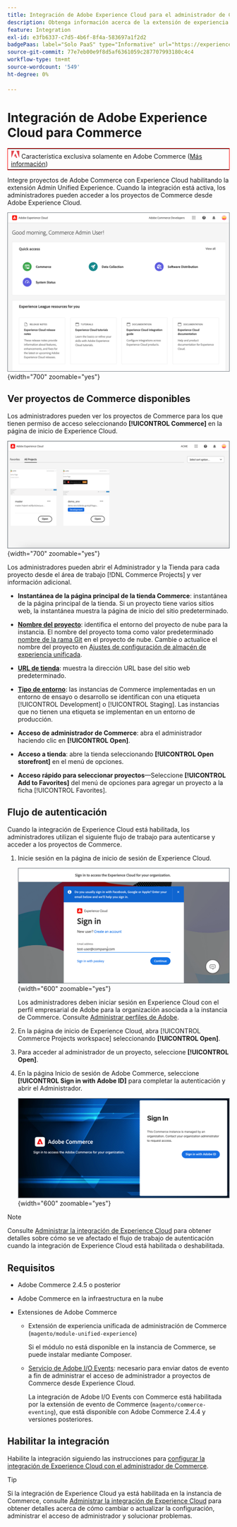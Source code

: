 ```yaml
---
title: Integración de Adobe Experience Cloud para el administrador de Commerce
description: Obtenga información acerca de la extensión de experiencia unificada de administración que integra Commerce con Experience Cloud para que los clientes puedan acceder a los proyectos de Commerce desde la página de inicio de Experience Cloud.
feature: Integration
exl-id: e3fb6337-c7d5-4b6f-8f4a-583697a1f2d2
badgePaas: label="Solo PaaS" type="Informative" url="https://experienceleague.adobe.com/es/docs/commerce/user-guides/product-solutions" tooltip="Se aplica solo a proyectos de Adobe Commerce en la nube (infraestructura PaaS administrada por Adobe) y a proyectos locales."
source-git-commit: 77e7eb00e9f8d5af6361059c287707993180c4c4
workflow-type: tm+mt
source-wordcount: '549'
ht-degree: 0%

---
```


# Integración de Adobe Experience Cloud para Commerce

<table style="border:1px solid red">
<tr><td><img alt="Función Adobe Commerce" src="../assets/adobe-logo.svg" width="20" height="20" /> Característica exclusiva solamente en Adobe Commerce (<a href="https://experienceleague.adobe.com/docs/commerce-admin/user-guides/home.html?lang=es#product-editions">Más información</a>)</td></tr>
</table>

Integre proyectos de Adobe Commerce con Experience Cloud habilitando la extensión Admin Unified Experience. Cuando la integración está activa, los administradores pueden acceder a los proyectos de Commerce desde Adobe Experience Cloud.

![Acceder a Commerce desde la página de inicio de Experience Cloud](./assets/admin-uex-home-page.png){width="700" zoomable="yes"}

## Ver proyectos de Commerce disponibles

Los administradores pueden ver los proyectos de Commerce para los que tienen permiso de acceso seleccionando **[!UICONTROL Commerce]** en la página de inicio de Experience Cloud.

![Espacio de trabajo de proyectos de Commerce en Experience Cloud](./assets/admin-uex-commerce-projects-home.png){width="700" zoomable="yes"}

Los administradores pueden abrir el Administrador y la Tienda para cada proyecto desde el área de trabajo [!DNL Commerce Projects] y ver información adicional.

- **Instantánea de la página principal de la tienda Commerce**: instantánea de la página principal de la tienda. Si un proyecto tiene varios sitios web, la instantánea muestra la página de inicio del sitio predeterminado.

- **[Nombre del proyecto](https://experienceleague.adobe.com/docs/commerce-cloud-service/user-guide/architecture/pro-develop-deploy-workflow.html?lang=es)**: identifica el entorno del proyecto de nube para la instancia. El nombre del proyecto toma como valor predeterminado [nombre de la rama Git](https://experienceleague.adobe.com/docs/commerce-cloud-service/user-guide/project/console-branches.html?lang=es) en el proyecto de nube. Cambie o actualice el nombre del proyecto en [Ajustes de configuración de almacén de experiencia unificada](admin-unified-experience-integration-manage.md#manage-the-integration-from-the-admin).

- **[URL de tienda](../stores-purchase/store-urls.md)**: muestra la dirección URL base del sitio web predeterminado.

- **[Tipo de entorno](https://experienceleague.adobe.com/docs/commerce-cloud-service/user-guide/architecture/pro-develop-deploy-workflow.html?lang=es)**: las instancias de Commerce implementadas en un entorno de ensayo o desarrollo se identifican con una etiqueta [!UICONTROL Development] o [!UICONTROL Staging]. Las instancias que no tienen una etiqueta se implementan en un entorno de producción.

- **Acceso de administrador de Commerce**: abra el administrador haciendo clic en **[!UICONTROL Open]**.

- **Acceso a tienda**: abre la tienda seleccionando **[!UICONTROL Open storefront]** en el menú de opciones.

- **Acceso rápido para seleccionar proyectos**—Seleccione **[!UICONTROL Add to Favorites]** del menú de opciones para agregar un proyecto a la ficha [!UICONTROL Favorites].

## Flujo de autenticación

Cuando la integración de Experience Cloud está habilitada, los administradores utilizan el siguiente flujo de trabajo para autenticarse y acceder a los proyectos de Commerce.

1. Inicie sesión en la página de inicio de sesión de Experience Cloud.

   ![Página de inicio de sesión de Experience Cloud](./assets/admin-uex-experience-cloud-login.png){width="600" zoomable="yes"}

   Los administradores deben iniciar sesión en Experience Cloud con el perfil empresarial de Adobe para la organización asociada a la instancia de Commerce. Consulte [Administrar perfiles de Adobe](https://helpx.adobe.com/es/enterprise/using/manage-adobe-profiles.html).

1. En la página de inicio de Experience Cloud, abra [!UICONTROL Commerce Projects workspace] seleccionando **[!UICONTROL Open]**.

1. Para acceder al administrador de un proyecto, seleccione **[!UICONTROL Open]**.

1. En la página Inicio de sesión de Adobe Commerce, seleccione **[!UICONTROL Sign in with Adobe ID]** para completar la autenticación y abrir el Administrador.

   ![Página de inicio de sesión de Adobe Commerce](./assets/admin-adobeid-login.png){width="600" zoomable="yes"}

>[!NOTE]
>
>Consulte [Administrar la integración de Experience Cloud](admin-unified-experience-integration-manage.md) para obtener detalles sobre cómo se ve afectado el flujo de trabajo de autenticación cuando la integración de Experience Cloud está habilitada o deshabilitada.

## Requisitos

- Adobe Commerce 2.4.5 o posterior
- Adobe Commerce en la infraestructura en la nube
- Extensiones de Adobe Commerce

   - Extensión de experiencia unificada de administración de Commerce (`magento/module-unified-experience`)

     Si el módulo no está disponible en la instancia de Commerce, se puede instalar mediante Composer.

   - [Servicio de Adobe I/O Events](https://developer.adobe.com/commerce/extensibility/events/): necesario para enviar datos de evento a fin de administrar el acceso de administrador a proyectos de Commerce desde Experience Cloud.

     La integración de Adobe I/O Events con Commerce está habilitada por la extensión de evento de Commerce (`magento/commerce-eventing`), que está disponible con Adobe Commerce 2.4.4 y versiones posteriores.

## Habilitar la integración

Habilite la integración siguiendo las instrucciones para [configurar la integración de Experience Cloud con el administrador de Commerce](admin-unified-experience-integration-configure.md).

>[!TIP]
>
>Si la integración de Experience Cloud ya está habilitada en la instancia de Commerce, consulte [Administrar la integración de Experience Cloud](admin-unified-experience-integration-manage.md) para obtener detalles acerca de cómo cambiar o actualizar la configuración, administrar el acceso de administrador y solucionar problemas.
